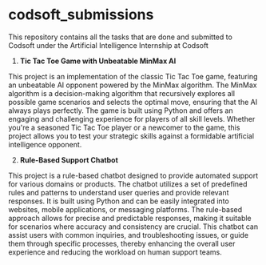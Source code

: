 # codsoft_submissions

This repository contains all the tasks that are done and submitted to Codsoft under the Artificial Intelligence Internship at Codsoft

1. **Tic Tac Toe Game with Unbeatable MinMax AI**

This project is an implementation of the classic Tic Tac Toe game, featuring an unbeatable AI opponent powered by the MinMax algorithm. The MinMax algorithm is a decision-making algorithm that recursively explores all possible game scenarios and selects the optimal move, ensuring that the AI always plays perfectly. The game is built using Python and offers an engaging and challenging experience for players of all skill levels. Whether you're a seasoned Tic Tac Toe player or a newcomer to the game, this project allows you to test your strategic skills against a formidable artificial intelligence opponent.

2. **Rule-Based Support Chatbot**

This project is a rule-based chatbot designed to provide automated support for various domains or products. The chatbot utilizes a set of predefined rules and patterns to understand user queries and provide relevant responses. It is built using Python and can be easily integrated into websites, mobile applications, or messaging platforms. The rule-based approach allows for precise and predictable responses, making it suitable for scenarios where accuracy and consistency are crucial. This chatbot can assist users with common inquiries, and troubleshooting issues, or guide them through specific processes, thereby enhancing the overall user experience and reducing the workload on human support teams.

